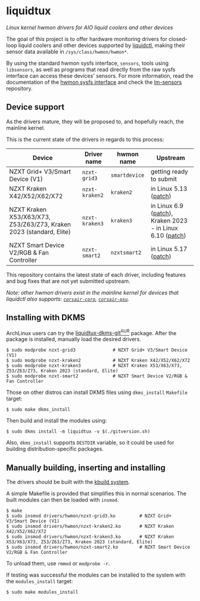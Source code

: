 # liquidtux

_Linux kernel hwmon drivers for AIO liquid coolers and other devices_

The goal of this project is to offer hardware monitoring drivers for
closed-loop liquid coolers and other devices supported by [liquidctl], making
their sensor data available in `/sys/class/hwmon/hwmon*`.

By using the standard hwmon sysfs interface, `sensors`, tools using
`libsensors`, as well as programs that read directly from the raw sysfs
interface can access these devices' sensors.  For more information, read the
documentation of the [hwmon sysfs interface] and check the [lm-sensors]
repository.

## Device support

As the drivers mature, they will be proposed to, and hopefully reach, the
mainline kernel.

This is the current state of the drivers in regards to this process:

| Device | Driver name | hwmon name | Upstream |
| --- | --- | --- | --- |
| NZXT Grid+ V3/Smart Device (V1) | `nzxt-grid3` | `smartdevice` | getting ready to submit | |
| NZXT Kraken X42/X52/X62/X72 | `nzxt-kraken2` | `kraken2` | in Linux 5.13 ([patch][p-kraken2-v2]) |
| NZXT Kraken X53/X63/X73, Z53/Z63/Z73, Kraken 2023 (standard, Elite) | `nzxt-kraken3` | `kraken3` | in Linux 6.9 ([patch][p-kraken3]), Kraken 2023 - in Linux 6.10 ([patch][p-kraken2023]) |
| NZXT Smart Device V2/RGB & Fan Controller | `nzxt-smart2` | `nzxtsmart2` | in Linux 5.17 ([patch][p-smart2]) |

This repository contains the latest state of each driver, including features
and bug fixes that are not yet submitted upstream.

_Note: other hwmon drivers exist in the mainline kernel for devices that
liquidctl also supports: [`corsair-cpro`], [`corsair-psu`]._

## Installing with DKMS

ArchLinux users can try the
[liquidtux-dkms-git<sup>AUR</sup>][liquidtux-dkms-git-aur]
package.  After the package is installed, manually load the desired drivers.

```
$ sudo modprobe nzxt-grid3              # NZXT Grid+ V3/Smart Device (V1)
$ sudo modprobe nzxt-kraken2            # NZXT Kraken X42/X52/X62/X72
$ sudo modprobe nzxt-kraken3            # NZXT Kraken X53/X63/X73, Z53/Z63/Z73, Kraken 2023 (standard, Elite)
$ sudo modprobe nzxt-smart2             # NZXT Smart Device V2/RGB & Fan Controller
```

Those on other distros can install DKMS files using `dkms_install` `Makefile`
target:

```
$ sudo make dkms_install
```

Then build and install the modules using:

```
$ sudo dkms install -m liquidtux -v $(./gitversion.sh)
```

Also, `dkms_install` supports `DESTDIR` variable, so it could be used for
building distribution-specific packages.

## Manually building, inserting and installing

The drivers should be built with the [kbuild system].

A simple Makefile is provided that simplifies this in normal scenarios.  The
built modules can then be loaded with `insmod`.

```
$ make
$ sudo insmod drivers/hwmon/nzxt-grid3.ko         # NZXT Grid+ V3/Smart Device (V1)
$ sudo insmod drivers/hwmon/nzxt-kraken2.ko       # NZXT Kraken X42/X52/X62/X72
$ sudo insmod drivers/hwmon/nzxt-kraken3.ko       # NZXT Kraken X53/X63/X73, Z53/Z63/Z73, Kraken 2023 (standard, Elite)
$ sudo insmod drivers/hwmon/nzxt-smart2.ko        # NZXT Smart Device V2/RGB & Fan Controller
```

To unload them, use `rmmod` or `modprobe -r`.

If testing was successful the modules can be installed to the system with the
`modules_install` target:

```
$ sudo make modules_install
```

[`corsair-cpro`]: https://www.kernel.org/doc/html/latest/hwmon/corsair-cpro.html
[`corsair-psu`]: https://www.kernel.org/doc/html/latest/hwmon/corsair-psu.html
[dkms.conf]: dkms.conf
[hwmon sysfs interface]: https://www.kernel.org/doc/Documentation/hwmon/sysfs-interface
[kbuild system]: https://github.com/torvalds/linux/blob/master/Documentation/kbuild/modules.txt
[liquidctl]: https://github.com/jonasmalacofilho/liquidctl
[liquidtux-dkms-git-aur]: https://aur.archlinux.org/packages/liquidtux-dkms-git/
[lm-sensors]: https://github.com/lm-sensors/lm-sensors
[p-kraken2-v2]: https://patchwork.kernel.org/project/linux-hwmon/patch/20210319045544.416138-1-jonas@protocubo.io/
[p-kraken3]: https://patchwork.kernel.org/project/linux-hwmon/patch/20240129111932.368232-1-savicaleksa83@gmail.com/
[p-kraken2023]: https://patchwork.kernel.org/project/linux-hwmon/patch/20240428104812.14037-3-savicaleksa83@gmail.com/
[p-smart2]: https://patchwork.kernel.org/project/linux-hwmon/patch/20211031033058.151014-1-mezin.alexander@gmail.com/
